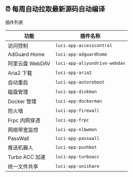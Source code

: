 ## ⏰ 每周自动拉取最新源码自动编译

插件列表

| 功能             | 插件名称                       |
| ---------------- | ------------------------------ |
| 访问控制         | `luci-app-accesscontrol`      |
| AdGuard Home       | `luci-app-adguardhome`       |
| 阿里云盘 WebDAV   | `luci-app-aliyundrive-webdav`  |
| Aria2 下载       | `luci-app-aria2`              |
| 自动重启         | `luci-app-autoreboot`         |
| 磁盘管理         | `luci-app-diskman`            |
| Docker 管理       | `luci-app-dockerman`          |
| 防火墙           | `luci-app-firewall`           |
| Frpc 内网穿透     | `luci-app-frpc`              |
| 网络带宽监控     | `luci-app-nlbwmon`            |
| PassWall          | `luci-app-passwall`           |
| 推送机器人         | `luci-app-pushbot`            |
| Turbo ACC 加速     | `luci-app-turboacc`           |
| 统一文件共享          | `luci-app-unishare`            |
